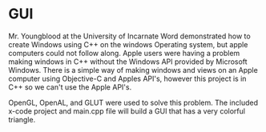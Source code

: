 GUI
===

Mr. Youngblood at the University of Incarnate Word demonstrated how to create Windows using C++ on the windows Operating system, but apple computers could not follow along.
Apple users were having a problem making windows in C++ without the Windows API provided by Microsoft Windows.
There is a simple way of making windows and views on an Apple computer using Objective-C and Apples API's, however this project is in C++ so we can't use the Apple API's.

OpenGL, OpenAL, and GLUT were used to solve this problem. The included x-code project and main.cpp file will build a GUI that has a very colorful triangle.
